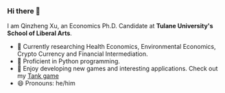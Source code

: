 ### Hi there 👋

I am Qinzheng Xu, an Economics Ph.D. Candidate at **Tulane University's School of Liberal Arts**. 

- 🔭 Currently researching Health Economics, Environmental Economics, Crypto Currency and Financial Intermediation.
- 🌱 Proficient in Python programming. 
- 🚀 Enjoy developing new games and interesting applications. Check out my [Tank game](https://github.com/xu000112-bit/Tank-War) 
- 😄 Pronouns: he/him


<!--
**xu000112-bit/xu000112-bit** is a ✨ _special_ ✨ repository because its `README.md` (this file) appears on your GitHub profile.

Here are some ideas to get you started:

- 🔭 I’m currently working on ...
- 🌱 I’m currently learning ...
- 👯 I’m looking to collaborate on ...
- 🤔 I’m looking for help with ...
- 💬 Ask me about ...
- 📫 How to reach me: ...
- 😄 Pronouns: ...
- ⚡ Fun fact: ...
-->
